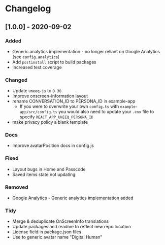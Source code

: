 # Changelog

## [1.0.0] - 2020-09-02

### Added
- Generic analytics implementation - no longer reliant on Google Analytics (see `config.analytics`)
- Add `postinstall` script to build packages
- Increased test coverage

### Changed
- Update `uneeq-js` to `0.30`
- Improve onscreen-information layout
- rename CONVERSATION_ID to PERSONA_ID in example-app
  - If you were to overwrite your own `config.ts` with `example-app/src/config.ts` you would also need to update your `.env` file to specify  `REACT_APP_UNEEQ_PERSONA_ID`
- make privacy policy a blank template

### Docs
- Improve avatarPosition docs in config.js

### Fixed
- Layout bugs in Home and Passcode 
- Saved items state not updating

### Removed
- Google Analytics - Generic analytics implementation added

### Tidy
- Merge & deduplicate OnScreenInfo translations
- Update packages and readme to reflect new repo location
- License field in package.json files
- Use to generic avatar name "Digital Human"